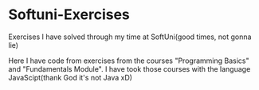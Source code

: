 # Softuni-Exercises
Exercises I have solved through my time at SoftUni(good times, not gonna lie)

Here I have code from exercises from the courses "Programming Basics" and "Fundamentals Module". I have took those courses with the language JavaScipt(thank God it's not Java xD)
